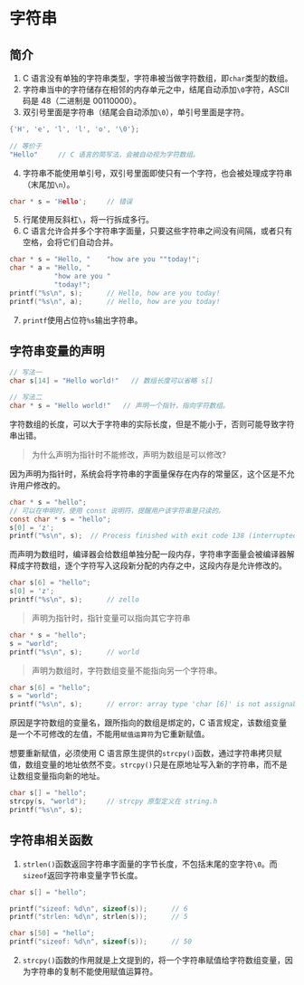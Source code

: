 # 字符串

## 简介
1. C 语言没有单独的字符串类型，字符串被当做字符数组，即`char`类型的数组。
2. 字符串当中的字符储存在相邻的内存单元之中，结尾自动添加`\0`字符，ASCII码是 48（二进制是 00110000）。
3. 双引号里面是字符串（结尾会自动添加`\0`），单引号里面是字符。
```c
{'H', 'e', 'l', 'l', 'o', '\0'};
    
// 等价于
"Hello"     // C 语言的简写法，会被自动视为字符数组。
```
4. 字符串不能使用单引号，双引号里面即使只有一个字符，也会被处理成字符串（末尾加`\n`）。
```c
char * s = 'Hello';     // 错误
```
5. 行尾使用反斜杠`\`，将一行拆成多行。
6. C 语言允许合并多个字符串字面量，只要这些字符串之间没有间隔，或者只有空格，会将它们自动合并。
```c
char * s = "Hello, "    "how are you ""today!";
char * a = "Hello, "
           "how are you "
           "today!";
printf("%s\n", s);      // Hello, how are you today!
printf("%s\n", a);      // Hello, how are you today!
```
7. `printf`使用占位符`%s`输出字符串。

## 字符串变量的声明
```c
// 写法一
char s[14] = "Hello world!"   // 数组长度可以省略 s[]

// 写法二
char * s = "Hello world!"   // 声明一个指针，指向字符数组。
```
字符数组的长度，可以大于字符串的实际长度，但是不能小于，否则可能导致字符串出错。

> 为什么声明为指针时不能修改，声明为数组是可以修改?

因为声明为指针时，系统会将字符串的字面量保存在内存的常量区，这个区是不允许用户修改的。
```c
char * s = "hello";
// 可以在申明时，使用 const 说明符，提醒用户该字符串是只读的。
const char * s = "hello";
s[0] = 'z';
printf("%s\n", s);  // Process finished with exit code 138 (interrupted by signal 10: SIGBUS)
```

而声明为数组时，编译器会给数组单独分配一段内存，字符串字面量会被编译器解释成字符数组，逐个字符写入这段新分配的内存之中，这段内存是允许修改的。
```c
char s[6] = "hello";
s[0] = 'z';
printf("%s\n", s);      // zello
```

> 声明为指针时，指针变量可以指向其它字符串
```c
char * s = "hello";
s = "world";
printf("%s\n", s);      // world
```
> 声明为数组时，字符数组变量不能指向另一个字符串。
```c
char s[6] = "hello";
s = "world";
printf("%s\n", s);      // error: array type 'char [6]' is not assignable
```
原因是字符数组的变量名，跟所指向的数组是绑定的，C 语言规定，该数组变量是一个不可修改的左值，不能用`赋值运算符`为它重新赋值。

想要重新赋值，必须使用 C 语言原生提供的`strcpy()`函数，通过字符串拷贝赋值，数组变量的地址依然不变。`strcpy()`只是在原地址写入新的字符串，而不是让数组变量指向新的地址。
```c
char s[] = "hello";
strcpy(s, "world");     // strcpy 原型定义在 string.h
printf("%s\n", s);
```

## 字符串相关函数
1. `strlen()`函数返回字符串字面量的字节长度，不包括末尾的空字符`\0`。而`sizeof`返回字符串变量字节长度。
```c
char s[] = "hello";

printf("sizeof: %d\n", sizeof(s));      // 6
printf("strlen: %d\n", strlen(s));      // 5

char s[50] = "hello";
printf("sizeof: %d\n", sizeof(s));      // 50
```

2. `strcpy()`函数的作用就是上文提到的，将一个字符串赋值给字符数组变量，因为字符串的复制不能使用赋值运算符。
```c

```